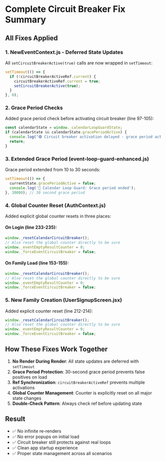 # Complete Circuit Breaker Fix Summary

## All Fixes Applied

### 1. NewEventContext.js - Deferred State Updates
All `setCircuitBreakerActive(true)` calls are now wrapped in `setTimeout`:
```javascript
setTimeout(() => {
  if (!circuitBreakerActiveRef.current) {
    circuitBreakerActiveRef.current = true;
    setCircuitBreakerActive(true);
  }
}, 0);
```

### 2. Grace Period Checks
Added grace period check before activating circuit breaker (line 97-105):
```javascript
const calendarState = window._calendarLoopGuardState;
if (calendarState && calendarState.gracePeriodActive) {
  console.log("🟢 Circuit breaker activation delayed - grace period active");
  return;
}
```

### 3. Extended Grace Period (event-loop-guard-enhanced.js)
Grace period extended from 10 to 30 seconds:
```javascript
setTimeout(() => {
  currentState.gracePeriodActive = false;
  console.log('📅 Calendar Loop Guard: Grace period ended');
}, 30000); // 30 second grace period
```

### 4. Global Counter Reset (AuthContext.js)
Added explicit global counter resets in three places:

#### On Login (line 233-235):
```javascript
window._resetCalendarCircuitBreaker();
// Also reset the global counter directly to be sure
window._eventEmptyResultCounter = 0;
window._forceEventCircuitBreaker = false;
```

#### On Family Load (line 153-155):
```javascript
window._resetCalendarCircuitBreaker();
// Also reset the global counter directly to be sure
window._eventEmptyResultCounter = 0;
window._forceEventCircuitBreaker = false;
```

### 5. New Family Creation (UserSignupScreen.jsx)
Added explicit counter reset (line 212-214):
```javascript
window._resetCalendarCircuitBreaker();
// Also reset the global counter directly to be sure
window._eventEmptyResultCounter = 0;
window._forceEventCircuitBreaker = false;
```

## How These Fixes Work Together

1. **No Render During Render**: All state updates are deferred with `setTimeout`
2. **Grace Period Protection**: 30-second grace period prevents false positives on load
3. **Ref Synchronization**: `circuitBreakerActiveRef` prevents multiple activations
4. **Global Counter Management**: Counter is explicitly reset on all major state changes
5. **Double-Check Pattern**: Always check ref before updating state

## Result
- ✅ No infinite re-renders
- ✅ No error popups on initial load
- ✅ Circuit breaker still protects against real loops
- ✅ Clean app startup experience
- ✅ Proper state management across all scenarios